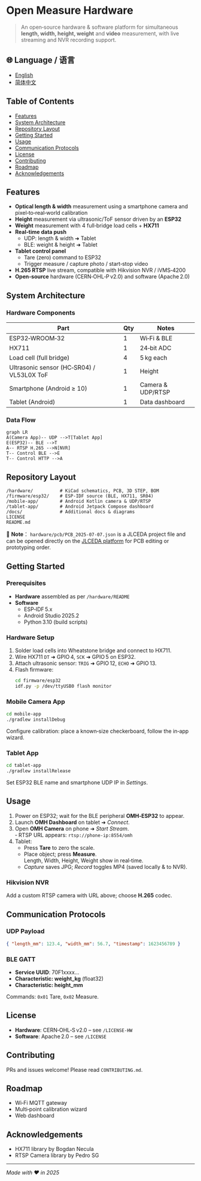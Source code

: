 # Open Measure Hardware

> An open‑source hardware & software platform for simultaneous **length, width, height, weight** and **video** measurement, with live streaming and NVR recording support.

<!-- Badges placeholder -->

## 🌐 Language / 语言

- [English](./docs/en/README.md)
- [简体中文](./docs/zh/README.md)


## Table of Contents
- [Features](#features)
- [System Architecture](#system-architecture)
- [Repository Layout](#repository-layout)
- [Getting Started](#getting-started)
- [Usage](#usage)
- [Communication Protocols](#communication-protocols)
- [License](#license)
- [Contributing](#contributing)
- [Roadmap](#roadmap)
- [Acknowledgements](#acknowledgements)

## Features
- **Optical length & width** measurement using a smartphone camera and pixel‑to‑real‑world calibration
- **Height** measurement via ultrasonic/ToF sensor driven by an **ESP32**
- **Weight** measurement with 4 full‑bridge load cells + **HX711**
- **Real‑time data push**
  - UDP: length & width ➜ Tablet
  - BLE: weight & height ➜ Tablet
- **Tablet control panel**
  - Tare (zero) command to ESP32
  - Trigger measure / capture photo / start‑stop video
- **H.265 RTSP** live stream, compatible with Hikvision NVR / iVMS‑4200
- **Open‑source** hardware (CERN‑OHL‑P v2.0) and software (Apache 2.0)

## System Architecture
### Hardware Components
| Part | Qty | Notes |
|------|-----|-------|
| ESP32‑WROOM‑32 | 1 | Wi‑Fi & BLE |
| HX711 | 1 | 24‑bit ADC |
| Load cell (full bridge) | 4 | 5 kg each |
| Ultrasonic sensor (HC‑SR04) / VL53L0X ToF | 1 | Height |
| Smartphone (Android ≥ 10) | 1 | Camera & UDP/RTSP |
| Tablet (Android) | 1 | Data dashboard |

### Data Flow
```mermaid
graph LR
A(Camera App)-- UDP -->T[Tablet App]
E(ESP32)-- BLE -->T
A-- RTSP H.265 -->N[NVR]
T-- Control BLE -->E
T-- Control HTTP -->A
```

## Repository Layout
```
/hardware/          # KiCad schematics, PCB, 3D STEP, BOM
/firmware/esp32/    # ESP‑IDF source (BLE, HX711, SR04)
/mobile-app/        # Android Kotlin camera & UDP/RTSP
/tablet-app/        # Android Jetpack Compose dashboard
/docs/              # Additional docs & diagrams
LICENSE
README.md
```
📎 **Note**： `hardware/pcb/PCB_2025-07-07.json` is a JLCEDA project file and can be opened directly on the [ JLCEDA platform](https://lceda.cn/) for PCB editing or prototyping order.
## Getting Started
### Prerequisites
- **Hardware** assembled as per `/hardware/README`
- **Software**  
  - ESP‑IDF 5.x  
  - Android Studio 2025.2  
  - Python 3.10 (build scripts)

### Hardware Setup
1. Solder load cells into Wheatstone bridge and connect to HX711.
2. Wire HX711 `DT` ➜ GPIO 4, `SCK` ➜ GPIO 5 on ESP32.
3. Attach ultrasonic sensor: `TRIG` ➜ GPIO 12, `ECHO` ➜ GPIO 13.
4. Flash firmware:  
   ```bash
   cd firmware/esp32
   idf.py -p /dev/ttyUSB0 flash monitor
   ```

### Mobile Camera App
```bash
cd mobile-app
./gradlew installDebug
```
Configure calibration: place a known‑size checkerboard, follow the in‑app wizard.

### Tablet App
```bash
cd tablet-app
./gradlew installRelease
```
Set ESP32 BLE name and smartphone UDP IP in *Settings*.

## Usage
1. Power on ESP32; wait for the BLE peripheral **OMH‑ESP32** to appear.
2. Launch **OMH Dashboard** on tablet ➜ *Connect*.
3. Open **OMH Camera** on phone ➜ *Start Stream*.  
   ‑ RTSP URL appears: `rtsp://phone-ip:8554/omh`
4. Tablet:
   - Press **Tare** to zero the scale.
   - Place object; press **Measure**.  
     Length, Width, Height, Weight show in real‑time.
   - *Capture* saves JPG; *Record* toggles MP4 (saved locally & to NVR).

### Hikvision NVR
Add a custom RTSP camera with URL above; choose **H.265** codec.

## Communication Protocols
### UDP Payload
```json
{ "length_mm": 123.4, "width_mm": 56.7, "timestamp": 1623456789 }
```
### BLE GATT
- **Service UUID**: 70F1xxxx...
- **Characteristic: weight_kg** (float32)
- **Characteristic: height_mm**

Commands: `0x01` Tare, `0x02` Measure.

## License
- **Hardware**: CERN‑OHL‑S v2.0 – see `/LICENSE-HW`
- **Software**: Apache 2.0 – see `/LICENSE`

## Contributing
PRs and issues welcome! Please read `CONTRIBUTING.md`.

## Roadmap
- Wi‑Fi MQTT gateway  
- Multi‑point calibration wizard  
- Web dashboard

## Acknowledgements
- HX711 library by Bogdan Necula  
- RTSP Camera library by Pedro SG



---

*Made with ❤️ in 2025*


